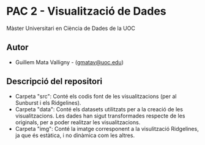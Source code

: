 # PAC 2 - Visualització de Dades
Màster Universitari en Ciència de Dades de la UOC


## Autor
  * Guillem Mata Valligny - (gmatav@uoc.edu)


## Descripció del repositori

  * Carpeta "src": Conté els codis font de les visualitzacions (per al Sunburst i els Ridgelines).
  * Carpeta "data": Conté els datasets utilitzats per a la creació de les visualitzacions. Les dades han sigut transformades respecte de les originals, per a poder realitzar les visualitzacions.
  * Carpeta "img": Conté la imatge corresponent a la visulització Ridgelines, ja que és estàtica, i no dinàmica com les altres.
